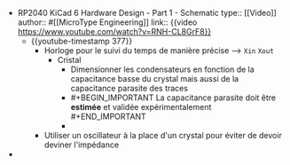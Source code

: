 - RP2040 KiCad 6 Hardware Design - Part 1 - Schematic
  type:: [[Video]]
  author:: #[[MicroType Engineering]]
  link:: {{video https://www.youtube.com/watch?v=RNH-CL8GrF8}}
	- {{youtube-timestamp 377}}
		- Horloge pour le suivi du temps de manière précise --> `Xin` `Xout`
			- Cristal
				- Dimensionner les condensateurs en fonction de la capacitance basse du crystal mais aussi de la capacitance parasite des traces
				- #+BEGIN_IMPORTANT
				  La capacitance parasite doit être **estimée** et validée expérimentalement 
				  #+END_IMPORTANT
				-
		- Utiliser un oscillateur à la place d'un crystal pour éviter de devoir deviner l'impédance
-